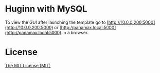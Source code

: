 # Huginn with MySQL
To view the GUI after launching the template go to [http://10.0.0.200:5000](http://10.0.0.200:5000) or [http://panamax.local:5000](http://panamax.local:5000) in a browser.

# License
[The MIT License (MIT)](http://r15ch13.mit-license.org/)
